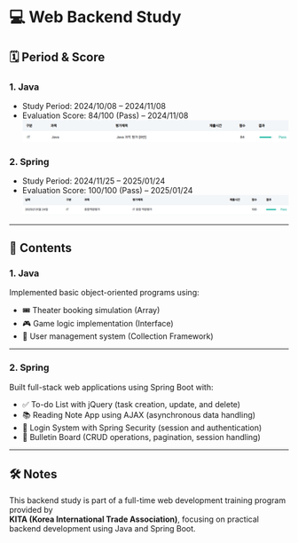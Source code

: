 # 💻 Web Backend Study

## 🗓️ Period & Score

### 1. Java
- Study Period: 2024/10/08 – 2024/11/08  
- Evaluation Score: 84/100 (Pass) – 2024/11/08  
![java_exam_result](/images/java_exam_result.png)

### 2. Spring
- Study Period: 2024/11/25 – 2025/01/24  
- Evaluation Score: 100/100 (Pass) – 2025/01/24  
![it_exam_result](/images/it_exam_result.png)

---

## 📌 Contents

### 1. Java

Implemented basic object-oriented programs using:
- 🎟️ Theater booking simulation (Array)
- 🎮 Game logic implementation (Interface)
- 👤 User management system (Collection Framework)

---

### 2. Spring

Built full-stack web applications using Spring Boot with:
- ✅ To-do List with jQuery (task creation, update, and delete)
- 📚 Reading Note App using AJAX (asynchronous data handling)
- 🔐 Login System with Spring Security (session and authentication)
- 📝 Bulletin Board (CRUD operations, pagination, session handling)

---

## 🛠️ Notes

This backend study is part of a full-time web development training program provided by  
**KITA (Korea International Trade Association)**, focusing on practical backend development using Java and Spring Boot.
